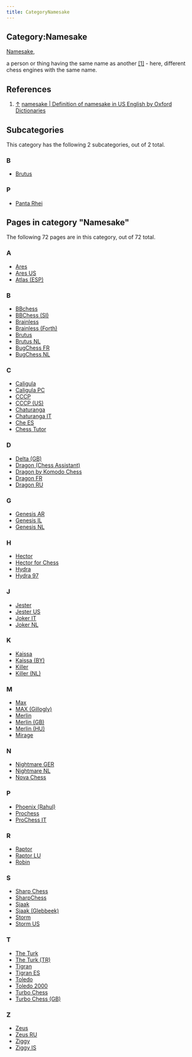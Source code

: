 ```yaml
---
title: CategoryNamesake
---
```

## Category:Namesake



[Namesake](https://en.wikipedia.org/wiki/Namesake),

a person or thing having the same name as another <a id="cite-note-1" href="#cite-ref-1">[1]</a> - here, different chess engines with the same name.

## References

1. <a id="cite-ref-1" href="#cite-note-1">↑</a> [namesake | Definition of namesake in US English by Oxford Dictionaries](https://en.oxforddictionaries.com/definition/us/namesake)

## Subcategories

This category has the following 2 subcategories, out of 2 total.

### B

- [Brutus](Category:Brutus "Category:Brutus")

### P

- [Panta Rhei](Category:Panta_Rhei "Category:Panta Rhei")

## Pages in category "Namesake"

The following 72 pages are in this category, out of 72 total.

### A

- [Ares](Ares "Ares")
- [Ares US](Ares_US "Ares US")
- [Atlas (ESP)](</Atlas_(ESP)> "Atlas (ESP)")

### B

- [BBchess](BBchess "BBchess")
- [BBChess (SI)](</BBChess_(SI)> "BBChess (SI)")
- [Brainless](Brainless "Brainless")
- [Brainless (Forth)](</Brainless_(Forth)> "Brainless (Forth)")
- [Brutus](Brutus "Brutus")
- [Brutus NL](Brutus_NL "Brutus NL")
- [BugChess FR](BugChess_FR "BugChess FR")
- [BugChess NL](BugChess_NL "BugChess NL")

### C

- [Caligula](Caligula "Caligula")
- [Caligula PC](Caligula_PC "Caligula PC")
- [CCCP](CCCP "CCCP")
- [CCCP (US)](</CCCP_(US)> "CCCP (US)")
- [Chaturanga](Chaturanga "Chaturanga")
- [Chaturanga IT](Chaturanga_IT "Chaturanga IT")
- [Che ES](Che_ES "Che ES")
- [Chess Tutor](Chess_Tutor "Chess Tutor")

### D

- [Delta (GB)](</Delta_(GB)> "Delta (GB)")
- [Dragon (Chess Assistant)](</Dragon_(Chess_Assistant)> "Dragon (Chess Assistant)")
- [Dragon by Komodo Chess](Dragon_by_Komodo_Chess "Dragon by Komodo Chess")
- [Dragon FR](Dragon_FR "Dragon FR")
- [Dragon RU](Dragon_RU "Dragon RU")

### G

- [Genesis AR](Genesis_AR "Genesis AR")
- [Genesis IL](Genesis_IL "Genesis IL")
- [Genesis NL](Genesis_NL "Genesis NL")

### H

- [Hector](Hector "Hector")
- [Hector for Chess](Hector_for_Chess "Hector for Chess")
- [Hydra](Hydra "Hydra")
- [Hydra 97](Hydra_97 "Hydra 97")

### J

- [Jester](Jester "Jester")
- [Jester US](Jester_US "Jester US")
- [Joker IT](Joker_IT "Joker IT")
- [Joker NL](Joker_NL "Joker NL")

### K

- [Kaissa](Kaissa "Kaissa")
- [Kaissa (BY)](</Kaissa_(BY)> "Kaissa (BY)")
- [Killer](Killer "Killer")
- [Killer (NL)](</Killer_(NL)> "Killer (NL)")

### M

- [Max](Max "Max")
- [MAX (Gillogly)](</MAX_(Gillogly)> "MAX (Gillogly)")
- [Merlin](Merlin "Merlin")
- [Merlin (GB)](</Merlin_(GB)> "Merlin (GB)")
- [Merlin (HU)](</Merlin_(HU)> "Merlin (HU)")
- [Mirage](Mirage "Mirage")

### N

- [Nightmare GER](Nightmare_GER "Nightmare GER")
- [Nightmare NL](Nightmare_NL "Nightmare NL")
- [Nova Chess](Nova_Chess "Nova Chess")

### P

- [Phoenix (Rahul)](</Phoenix_(Rahul)> "Phoenix (Rahul)")
- [Prochess](Prochess "Prochess")
- [ProChess IT](ProChess_IT "ProChess IT")

### R

- [Raptor](Raptor "Raptor")
- [Raptor LU](Raptor_LU "Raptor LU")
- [Robin](Robin "Robin")

### S

- [Sharp Chess](Sharp_Chess "Sharp Chess")
- [SharpChess](SharpChess "SharpChess")
- [Sjaak](Sjaak "Sjaak")
- [Sjaak (Glebbeek)](</Sjaak_(Glebbeek)> "Sjaak (Glebbeek)")
- [Storm](Storm "Storm")
- [Storm US](Storm_US "Storm US")

### T

- [The Turk](The_Turk "The Turk")
- [The Turk (TR)](</The_Turk_(TR)> "The Turk (TR)")
- [Tigran](Tigran "Tigran")
- [Tigran ES](Tigran_ES "Tigran ES")
- [Toledo](Toledo "Toledo")
- [Toledo 2000](Toledo_2000 "Toledo 2000")
- [Turbo Chess](Turbo_Chess "Turbo Chess")
- [Turbo Chess (GB)](</Turbo_Chess_(GB)> "Turbo Chess (GB)")

### Z

- [Zeus](Zeus "Zeus")
- [Zeus RU](Zeus_RU "Zeus RU")
- [Ziggy](Ziggy "Ziggy")
- [Ziggy IS](Ziggy_IS "Ziggy IS")


